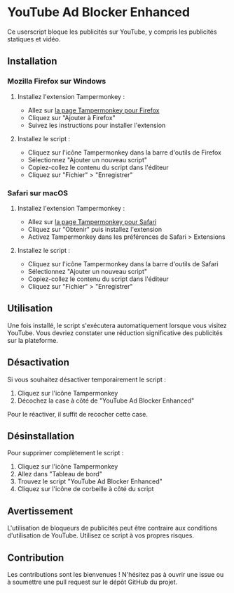 # YouTube Ad Blocker Enhanced

Ce userscript bloque les publicités sur YouTube, y compris les publicités statiques et vidéo.

## Installation

### Mozilla Firefox sur Windows

1. Installez l'extension Tampermonkey :
   - Allez sur [la page Tampermonkey pour Firefox](https://addons.mozilla.org/fr/firefox/addon/tampermonkey/)
   - Cliquez sur "Ajouter à Firefox"
   - Suivez les instructions pour installer l'extension

2. Installez le script :
   - Cliquez sur l'icône Tampermonkey dans la barre d'outils de Firefox
   - Sélectionnez "Ajouter un nouveau script"
   - Copiez-collez le contenu du script dans l'éditeur
   - Cliquez sur "Fichier" > "Enregistrer"

### Safari sur macOS

1. Installez l'extension Tampermonkey :
   - Allez sur [la page Tampermonkey pour Safari](https://apps.apple.com/app/tampermonkey/id1482490089)
   - Cliquez sur "Obtenir" puis installez l'extension
   - Activez Tampermonkey dans les préférences de Safari > Extensions

2. Installez le script :
   - Cliquez sur l'icône Tampermonkey dans la barre d'outils de Safari
   - Sélectionnez "Ajouter un nouveau script"
   - Copiez-collez le contenu du script dans l'éditeur
   - Cliquez sur "Fichier" > "Enregistrer"

## Utilisation

Une fois installé, le script s'exécutera automatiquement lorsque vous visitez YouTube. Vous devriez constater une réduction significative des publicités sur la plateforme.

## Désactivation

Si vous souhaitez désactiver temporairement le script :

1. Cliquez sur l'icône Tampermonkey
2. Décochez la case à côté de "YouTube Ad Blocker Enhanced"

Pour le réactiver, il suffit de recocher cette case.

## Désinstallation

Pour supprimer complètement le script :

1. Cliquez sur l'icône Tampermonkey
2. Allez dans "Tableau de bord"
3. Trouvez le script "YouTube Ad Blocker Enhanced"
4. Cliquez sur l'icône de corbeille à côté du script

## Avertissement

L'utilisation de bloqueurs de publicités peut être contraire aux conditions d'utilisation de YouTube. Utilisez ce script à vos propres risques.

## Contribution

Les contributions sont les bienvenues ! N'hésitez pas à ouvrir une issue ou à soumettre une pull request sur le dépôt GitHub du projet.
